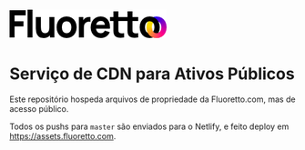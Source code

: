 # ![Fluoretto](images/brand/fluoretto_logo_transparent_1x.png)

# Serviço de CDN para Ativos Públicos

Este repositório hospeda arquivos de propriedade da Fluoretto.com, mas de acesso público.

Todos os pushs para `master` são enviados para o Netlify, e feito deploy em https://assets.fluoretto.com.
